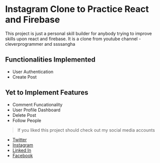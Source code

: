 # Instagram Clone to Practice React and Firebase

This project is just a personal skill builder for anybody trying to improve skills upon react and firebase. It is a clone from youtube channel - cleverprogrammer and ssssangha

## Functionalities Implemented

- User Authentication
- Create Post

## Yet to Implement Features

- Comment Funcationality
- User Profile Dashboard
- Delete Post
- Follow People

> If you liked this project should check out my social media accounts

- [Twitter](https://twitter.com/SushantGarudkar)
- [Instagram](https://www.instagram.com/garudkar_sush/)
- [Linked In](https://in.linkedin.com/in/sushant-garudkar-770b341a5)
- [Facebook](https://www.facebook.com/gaurdkar.sushant/)
